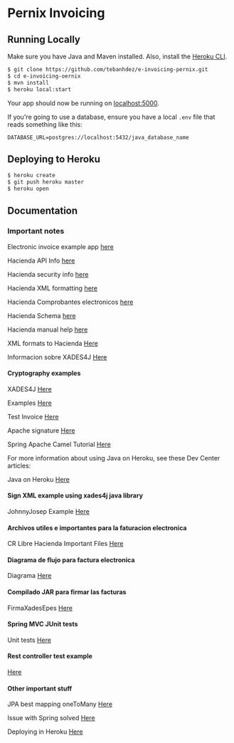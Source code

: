 # Pernix Invoicing


## Running Locally

Make sure you have Java and Maven installed.  Also, install the [Heroku CLI](https://cli.heroku.com/).

```sh
$ git clone https://github.com/tebanhdez/e-invoicing-pernix.git
$ cd e-invoicing-oernix
$ mvn install
$ heroku local:start
```

Your app should now be running on [localhost:5000](http://localhost:5000/).

If you're going to use a database, ensure you have a local `.env` file that reads something like this:

```
DATABASE_URL=postgres://localhost:5432/java_database_name
```

## Deploying to Heroku

```sh
$ heroku create
$ git push heroku master
$ heroku open
```

## Documentation

### Important notes

Electronic invoice example app 
[here](https://flecharoja.com/blog/2017-11/integracion-factura-digital/)

Hacienda API Info 
[here](https://tribunet.hacienda.go.cr/docs/esquemas/2016/v4.2/comprobantes-electronicos-api.html#)

Hacienda security info 
[here](http://www.hacienda.go.cr/contenido/14050-nuevas-funcionalidades-en-atv-para-elaboracion-de-comprobantes-electronicos)

Hacienda XML formatting 
[here](https://tribunet.hacienda.go.cr/FormatosYEstructurasXML.jsp#)

Hacienda Comprobantes electronicos 
[here](https://tribunet.hacienda.go.cr/docs/esquemas/2016/v4.2/ResolucionComprobantesElectronicosDGT-R-48-2016_4.2.pdf)

Hacienda Schema 
[here](https://tribunet.hacienda.go.cr/docs/esquemas/2016/v4.2/MensajeHacienda_V4.2.pdf)

Hacienda manual help 
[here](http://www.hacienda.go.cr/docs/5a550c170342c_Manual%20de%20uso%20de%20la%20Herramienta%20Gratuita%20de%20Facturacion.pdf)

XML formats to Hacienda 
[Here](https://tribunet.hacienda.go.cr/FormatosYEstructurasXML.jsp#)

Informacion sobre XADES4J
[Here](http://luisgoncalves.github.io/xades4j/javadocs/1.3.1/reference/xades4j/package-summary.html)

#### Cryptography examples

XADES4J 
[Here](https://github.com/luisgoncalves/xades4j)

Examples 
[Here](https://www.programcreek.com/java-api-examples/index.php?api=javax.xml.crypto.dsig.XMLSignatureFactory)

Test Invoice 
[Here](https://github.com/carloswky/pp/blob/master/afirma-crypto-xades/src/test/java/es/gob/afirma/signers/xades/TestFacturaE.java)

Apache signature 
[Here](http://camel.apache.org/xml-security-component.html)

Spring Apache Camel Tutorial
[Here](http://www.baeldung.com/spring-apache-camel-tutorial)


For more information about using Java on Heroku, see these Dev Center articles:

Java on Heroku
[Here](https://devcenter.heroku.com/categories/java)

#### Sign XML example using xades4j java library

JohnnyJosep Example 
[Here](https://gist.github.com/JohnnyJosep/29cd545db3d0b7abd23279b56d4db194)

#### Archivos utiles e importantes para la faturacion electronica
CR Libre Hacienda Important Files
[Here](https://github.com/CRLibre/fe-hacienda-cr-misc)

#### Diagrama de flujo para factura electronica 
Diagrama
[Here](https://github.com/CRLibre/fe-hacienda-cr-docs/wiki/Diagrama-de-flujo-Factura-Electr%C3%B3nica-Costa-Rica)

#### Compilado JAR para firmar las facturas
FirmaXadesEpes
[Here](https://github.com/JonhCR/FirmaXadesEpes)

#### Spring MVC JUnit tests 
Unit tests
[Here](https://spring.io/guides/tutorials/bookmarks/)

#### Rest controller test example
[Here](https://blog.zenika.com/2013/01/15/rest-web-services-testing-with-spring-mvc/)

#### Other important stuff
JPA best mapping oneToMany 
[Here](https://vladmihalcea.com/the-best-way-to-map-a-onetomany-association-with-jpa-and-hibernate/)

Issue with Spring solved 
[Here](https://github.com/spring-projects/spring-boot/issues/6792#issuecomment-243564648)

Deploying in Heroku
[Here](https://docs.spring.io/spring-boot/docs/current/reference/html/getting-started-first-application.html)
